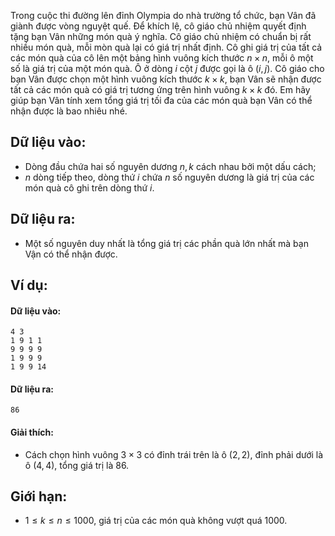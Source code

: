 Trong cuộc thi đường lên đỉnh Olympia do nhà trường tổ chức, bạn Vân đã giành được vòng nguyệt quế. Để khích lệ, cô giáo chủ nhiệm quyết định tặng bạn Vân những món quà ý nghĩa. Cô giáo chủ nhiệm có chuẩn bị rất nhiều món quà, mỗi mòn quà lại có giá trị nhất định. Cô ghi giá trị của tất cả các món quà của cô lên một bảng hình vuông kích thước $n\times n$, mỗi ô một số là giá trị của một món quà. Ô ở dòng $i$ cột $j$ được gọi là ô $(i, j)$. Cô giáo cho bạn Vân được chọn một hình vuông kích thước $k\times k$, bạn Vân sẽ nhận được tất cả các món quà có giá trị tương ứng trên hình vuông $k\times k$ đó. Em hãy giúp bạn Vân tính xem tổng giá trị tối đa của các món quà bạn Vân có thể nhận được là bao nhiêu nhé.

## Dữ liệu vào:
- Dòng đầu chứa hai số nguyên dương $n, k$  cách nhau bởi một dấu cách;
- $n$ dòng tiếp theo, dòng thứ $i$ chứa $n$ số nguyên dương là giá trị của các món quà cô ghi trên dòng thứ $i$.

## Dữ liệu ra:
- Một số nguyên duy nhất là tổng giá trị các phần quà lớn nhất mà bạn Vận có thể nhận được.

## Ví dụ:
#### Dữ liệu vào:
```
4 3
1 9 1 1
9 9 9 9
1 9 9 9
1 9 9 14
```

#### Dữ liệu ra:
```
86
```
#### Giải thích:
- Cách chọn hình vuông $3\times 3$ có đỉnh trái trên là ô $(2, 2)$, đỉnh phải dưới là ô $(4, 4)$, tổng giá trị là $86$.

## Giới hạn:
- $1 ≤ k ≤ n ≤ 1000$, giá trị của các món quà không vượt quá $1000$.